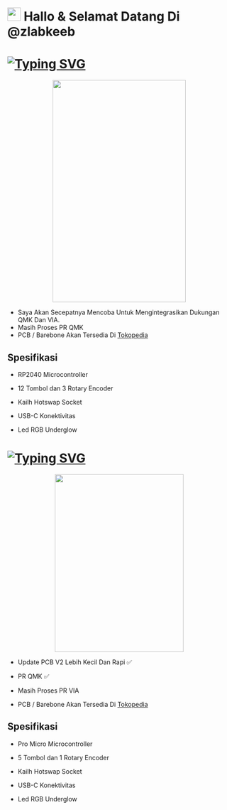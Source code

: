 <p align="center">
  <h1> <img src="https://media.giphy.com/media/hvRJCLFzcasrR4ia7z/giphy.gif" width="30">
    Hallo & Selamat Datang Di @zlabkeeb</h1>
</p>

# <a href="https://git.io/typing-svg"><img src="https://readme-typing-svg.demolab.com?font=Fira+Code&size=28&pause=1000&color=1A1818&random=false&width=435&lines=Macropad+zlabkeeb+15Pad" alt="Typing SVG" /></a>
<p align="center">
  <img width="300" height="500" src="https://i.imgur.com/J7sZSnx.jpeg">
</p>



- Saya Akan Secepatnya Mencoba Untuk Mengintegrasikan Dukungan QMK Dan VIA.
- Masih Proses PR QMK
- PCB / Barebone Akan Tersedia Di [Tokopedia](https://www.tokopedia.com/zahranetid)

## Spesifikasi

- RP2040 Microcontroller

- 12 Tombol dan 3 Rotary Encoder

- Kailh Hotswap Socket

- USB-C Konektivitas

- Led RGB Underglow

#

# <a href="https://git.io/typing-svg"><img src="https://readme-typing-svg.demolab.com?font=Fira+Code&size=28&pause=1000&color=1A1818&random=false&width=435&lines=Macropad+zlabkeeb+6Pad" alt="Typing SVG" /></a>

<p align="center">
  <img width="290" height="400" src="https://i.imgur.com/yt3dKCBh.jpeg">
</p>

- Update PCB V2 Lebih Kecil Dan Rapi ✅

- PR QMK ✅
- Masih Proses PR VIA
- PCB / Barebone Akan Tersedia Di [Tokopedia](https://www.tokopedia.com/zahranetid)

## Spesifikasi

- Pro Micro Microcontroller

- 5 Tombol dan 1 Rotary Encoder

- Kailh Hotswap Socket

- USB-C Konektivitas

- Led RGB Underglow

